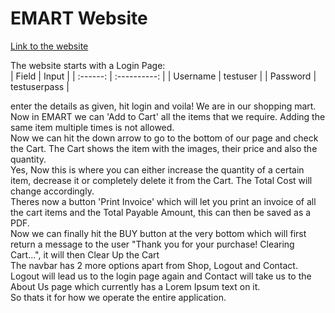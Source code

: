 # EMART Website
[Link to the website](http://emartbymao.000webhostapp.com/">http://emartbymao.000webhostapp.com)

The website starts with a Login Page:  
|  Field   |    Input     |
| :------: | :----------: |
| Username |  testuser    |
| Password | testuserpass |

enter the details as given, hit login and voila! We are in our shopping mart.  
Now in EMART we can 'Add to Cart' all the items that we require. Adding the same item multiple times is not allowed.  
Now we can hit the down arrow to go to the bottom of our page and check the Cart. The Cart shows the item with the images, their price and also the quantity.  
Yes, Now this is where you can either increase the quantity of a certain item, decrease it or completely delete it from the Cart. The Total Cost will change accordingly.  
Theres now a button 'Print Invoice' which will let you print an invoice of all the cart items and the Total Payable Amount, this can then be saved as a PDF.  
Now we can finally hit the BUY button at the very bottom which will first return a message to the user "Thank you for your purchase! Clearing Cart...", it will then Clear Up the Cart  
The navbar has 2 more options apart from Shop, Logout and Contact.  
Logout will lead us to the login page again and Contact will take us to the About Us page which currently has a Lorem Ipsum  text on it.  
So thats it for how we operate the entire application. 
